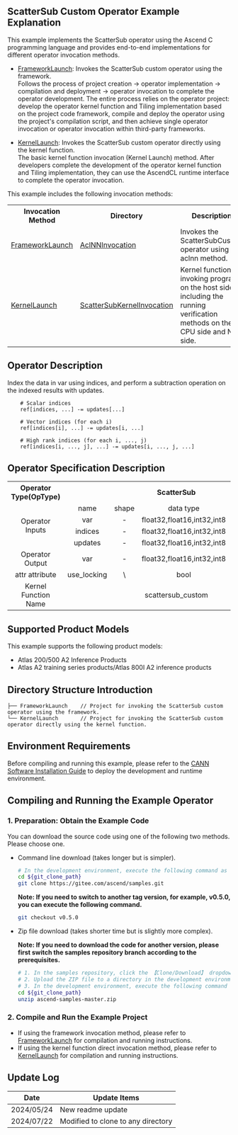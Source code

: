 ## ScatterSub Custom Operator Example Explanation
This example implements the ScatterSub operator using the Ascend C programming language and provides end-to-end implementations for different operator invocation methods.

- [FrameworkLaunch](./FrameworkLaunch/README.en.md): Invokes the ScatterSub custom operator using the framework.  
  Follows the process of project creation -> operator implementation -> compilation and deployment -> operator invocation to complete the operator development. The entire process relies on the operator project: develop the operator kernel function and Tiling implementation based on the project code framework, compile and deploy the operator using the project's compilation script, and then achieve single operator invocation or operator invocation within third-party frameworks.

- [KernelLaunch](./KernelLaunch/README.en.md): Invokes the ScatterSub custom operator directly using the kernel function.  
  The basic kernel function invocation (Kernel Launch) method. After developers complete the development of the operator kernel function and Tiling implementation, they can use the AscendCL runtime interface to complete the operator invocation.

This example includes the following invocation methods:
<table>
    <th>Invocation Method</th><th>Directory</th><th>Description</th>
    <tr>
        <!-- Column occupies 1 cell -->
        <td rowspan='1'><a href="./FrameworkLaunch/README.en.md"> FrameworkLaunch</td><td><a href="./FrameworkLaunch/AclNNInvocation/README.en.md"> AclNNInvocation</td><td>Invokes the ScatterSubCustom operator using the aclnn method.</td>
    </tr>
    <tr>
        <!-- Column occupies 1 cell -->
        <td rowspan='1'><a href="./KernelLaunch/README.en.md"> KernelLaunch</td><td><a href="./KernelLaunch/ScatterSubKernelInvocation/README.en.md"> ScatterSubKernelInvocation</td><td>Kernel function invoking program on the host side, including the running verification methods on the CPU side and NPU side.</td>
    </tr>
</table>

## Operator Description
Index the data in var using indices, and perform a subtraction operation on the indexed results with updates.
```
    # Scalar indices
    ref[indices, ...] -= updates[...]

    # Vector indices (for each i)
    ref[indices[i], ...] -= updates[i, ...]

    # High rank indices (for each i, ..., j)
    ref[indices[i, ..., j], ...] -= updates[i, ..., j, ...]
```

## Operator Specification Description
<table>  
<tr><th align="center">Operator Type(OpType)</th><th colspan="5" align="center">ScatterSub</th></tr>  
<tr><td rowspan="4" align="center">Operator Inputs</td><td align="center">name</td><td align="center">shape</td><td align="center">data type</td><td align="center">format</td><td align="center">default</td></tr>  
<tr><td align="center">var</td><td align="center">-</td><td align="center">float32,float16,int32,int8</td><td align="center">ND</td><td align="center">\</td></tr>  
<tr><td align="center">indices</td><td align="center">-</td><td align="center">float32,float16,int32,int8</td><td align="center">ND</td><td align="center">\</td></tr>  
<tr><td align="center">updates</td><td align="center">-</td><td align="center">float32,float16,int32,int8</td><td align="center">ND</td><td align="center">\</td></tr>  
<tr><td rowspan="1" align="center">Operator Output</td><td align="center">var</td><td align="center">-</td><td align="center">float32,float16,int32,int8</td><td align="center">ND</td><td align="center">\</td></tr>
<tr><td align="center">attr attribute</td><td align="center">use_locking</td><td align="center">\</td><td align="center">bool</td><td align="center">\</td><td align="center">false</td></tr>
<tr><td rowspan="1" align="center">Kernel Function Name</td><td colspan="8" align="center">scattersub_custom</td></tr>  
</table>

## Supported Product Models
This example supports the following product models:
- Atlas 200/500 A2 Inference Products
- Atlas A2 training series products/Atlas 800I A2 inference products

## Directory Structure Introduction
```
├── FrameworkLaunch    // Project for invoking the ScatterSub custom operator using the framework.
└── KernelLaunch       // Project for invoking the ScatterSub custom operator directly using the kernel function.
```

## Environment Requirements
Before compiling and running this example, please refer to the [CANN Software Installation Guide](https://hiascend.com/document/redirect/CannCommunityInstSoftware) to deploy the development and runtime environment.

## Compiling and Running the Example Operator

### 1. Preparation: Obtain the Example Code<a name="codeready"></a>

You can download the source code using one of the following two methods. Please choose one.

- Command line download (takes longer but is simpler).

  ```bash
  # In the development environment, execute the following command as a non-root user to download the source code repository. git_clone_path is a directory created by the user.
  cd ${git_clone_path}
  git clone https://gitee.com/ascend/samples.git
  ```
  **Note: If you need to switch to another tag version, for example, v0.5.0, you can execute the following command.**
  ```bash
  git checkout v0.5.0
  ```

- Zip file download (takes shorter time but is slightly more complex).

  **Note: If you need to download the code for another version, please first switch the samples repository branch according to the prerequisites.**
  ```bash
  # 1. In the samples repository, click the 【Clone/Download】 dropdown and select 【Download ZIP】.
  # 2. Upload the ZIP file to a directory in the development environment, for example, ${git_clone_path}/ascend-samples-master.zip.
  # 3. In the development environment, execute the following command to unzip the zip file.
  cd ${git_clone_path}
  unzip ascend-samples-master.zip
  ```

### 2. Compile and Run the Example Project
- If using the framework invocation method, please refer to [FrameworkLaunch](./FrameworkLaunch/README.en.md) for compilation and running instructions.    
- If using the kernel function direct invocation method, please refer to [KernelLaunch](./KernelLaunch/README.en.md) for compilation and running instructions.

## Update Log
| Date       | Update Items                       |
| ---------- | ---------------------------------- |
| 2024/05/24 | New readme update                  |
| 2024/07/22 | Modified to clone to any directory |